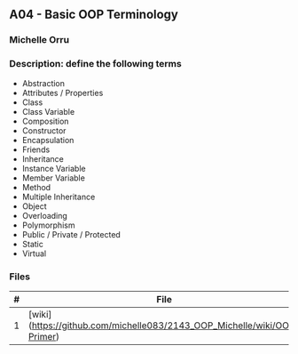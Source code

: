 ## A04 - Basic OOP Terminology
### Michelle Orru
### Description: define the following terms 

- Abstraction
- Attributes / Properties
- Class
- Class Variable
- Composition
- Constructor
- Encapsulation
- Friends
- Inheritance
- Instance Variable
- Member Variable
- Method
- Multiple Inheritance
- Object
- Overloading
- Polymorphism
- Public / Private / Protected
- Static
- Virtual

### Files

|   #   | File     | Description                      |
| :---: | -------- | -------------------------------- |
|   1   | [wiki] (https://github.com/michelle083/2143_OOP_Michelle/wiki/OOP-Primer)     | wiki page for the files |


